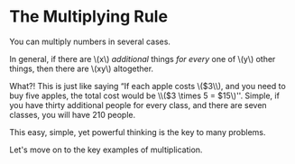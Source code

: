# The Multiplying Rule

You can multiply numbers in several cases.

In general, if there are \\(x\\) *additional* things *for every* one of \\(y\\) other things, then there are \\(xy\\) altogether.

What?! This is just like saying “If each apple costs \\($3\\), and you need to buy five apples, the total cost would be \\($3 \times 5 = $15\\)''. Simple, if you have thirty additional people for every class, and there are seven classes, you will have 210 people.

This easy, simple, yet powerful thinking is the key to many problems.

Let's move on to the key examples of multiplication.
